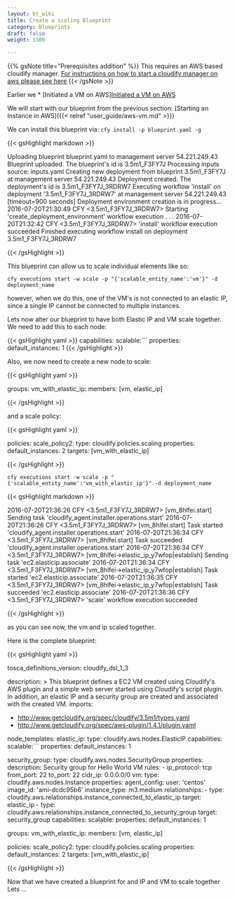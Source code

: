 ```yaml
---
layout: bt_wiki
title: Create a scaling Blueprint
category: Blueprints
draft: false
weight: 1300

---
```


{{% gsNote title="Prerequisites addition" %}}
This requires an AWS based cloudify manager. 
[For instructions on how to start a cloudify manager on aws please see here](http://stage-docs.getcloudify.org/howto/manager/bootstrap-ref-aws.md/)
{{< /gsNote >}}

Earlier we * [Initiated a VM on AWS][Initiated a VM on AWS](http://stage-docs.getcloudify.org/howto/user_guide/aws-vm/)

We will start with our blueprint from the previous section: [Starting an Instance in AWS]({{< relref "user_guide/aws-vm.md" >}})

We can install this blueprint via: `cfy install -p blueprint.yaml -g`

{{< gsHighlight  markdown  >}}

Uploading blueprint blueprint.yaml to management server 54.221.249.43
 Blueprint uploaded. The blueprint's id is 3.5m1_F3FY7J
 Processing inputs source: inputs.yaml
 Creating new deployment from blueprint 3.5m1_F3FY7J at management server 54.221.249.43
 Deployment created. The deployment's id is 3.5m1_F3FY7J_3RDRW7
 Executing workflow 'install' on deployment '3.5m1_F3FY7J_3RDRW7' at management server 54.221.249.43 [timeout=900 seconds]
 Deployment environment creation is in progress...
 2016-07-20T21:30:49 CFY <3.5m1_F3FY7J_3RDRW7> Starting 'create_deployment_environment' workflow execution
 .
 .
 .
 2016-07-20T21:32:42 CFY <3.5m1_F3FY7J_3RDRW7> 'install' workflow execution succeeded
 Finished executing workflow install on deployment 3.5m1_F3FY7J_3RDRW7
 
{{< /gsHighlight >}}

This blueprint can allow us to scale individual elements like so:

`cfy executions start -w scale -p "{'scalable_entity_name':'vm'}" -d deployment_name`

however, when we do this, one of the VM's is not connected to an elastic IP, 
since a single IP cannot be connected to multiple instances.

Lets now alter our blueprint to have both Elastic IP and VM scale together.
We need to add this to each node:

{{< gsHighlight  yaml >}}
    capabilities:
      scalable:```
        properties:
          default_instances: 1
{{< /gsHighlight >}}

Also, we now need to create a new node to scale:

{{< gsHighlight  yaml >}}

groups:
  vm_with_elastic_ip:
    members: [vm, elastic_ip]

{{< /gsHighlight >}}

and a scale policy:

{{< gsHighlight  yaml >}}

policies:
  scale_policy2:
    type: cloudify.policies.scaling
    properties:
      default_instances: 2
    targets: [vm_with_elastic_ip]

{{< /gsHighlight >}}



`cfy executions start -w scale -p "{'scalable_entity_name':'vm_with_elastic_ip'}" -d deployment_name`

{{< gsHighlight  markdown  >}}

2016-07-20T21:36:26 CFY <3.5m1_F3FY7J_3RDRW7> [vm_8hlfei.start] Sending task 'cloudify_agent.installer.operations.start'
2016-07-20T21:36:26 CFY <3.5m1_F3FY7J_3RDRW7> [vm_8hlfei.start] Task started 'cloudify_agent.installer.operations.start'
2016-07-20T21:36:34 CFY <3.5m1_F3FY7J_3RDRW7> [vm_8hlfei.start] Task succeeded 'cloudify_agent.installer.operations.start'
2016-07-20T21:36:34 CFY <3.5m1_F3FY7J_3RDRW7> [vm_8hlfei->elastic_ip_y7wfop|establish] Sending task 'ec2.elasticip.associate'
2016-07-20T21:36:34 CFY <3.5m1_F3FY7J_3RDRW7> [vm_8hlfei->elastic_ip_y7wfop|establish] Task started 'ec2.elasticip.associate'
2016-07-20T21:36:35 CFY <3.5m1_F3FY7J_3RDRW7> [vm_8hlfei->elastic_ip_y7wfop|establish] Task succeeded 'ec2.elasticip.associate'
2016-07-20T21:36:36 CFY <3.5m1_F3FY7J_3RDRW7> 'scale' workflow execution succeeded
 
{{< /gsHighlight >}}

as you can see now, the vm and ip scaled together.

Here is the complete blueprint:

{{< gsHighlight  yaml >}}

tosca_definitions_version: cloudify_dsl_1_3

description: >
  This blueprint defines a EC2 VM created using Cloudify's AWS plugin
  and a simple web server started using Cloudify's script plugin.
  In addition, an elastic IP and a security group are created and associated with the created VM.
imports:
  - http://www.getcloudify.org/spec/cloudify/3.5m1/types.yaml
  - http://www.getcloudify.org/spec/aws-plugin/1.4.1/plugin.yaml

node_templates:
  elastic_ip:
    type: cloudify.aws.nodes.ElasticIP
    capabilities:
      scalable:```
        properties:
          default_instances: 1

  security_group:
    type: cloudify.aws.nodes.SecurityGroup
    properties:
      description: Security group for Hello World VM
      rules:
        - ip_protocol: tcp
          from_port: 22
          to_port: 22
          cidr_ip: 0.0.0.0/0
  vm:
    type: cloudify.aws.nodes.Instance
    properties:
      agent_config:
        user: 'centos'
      image_id: 'ami-dcdc95b6'
      instance_type: m3.medium
    relationships:
      - type: cloudify.aws.relationships.instance_connected_to_elastic_ip
        target: elastic_ip
      - type: cloudify.aws.relationships.instance_connected_to_security_group
        target: security_group
    capabilities:
      scalable:
        properties:
          default_instances: 1

groups:
  vm_with_elastic_ip:
    members: [vm, elastic_ip]

policies:
  scale_policy2:
    type: cloudify.policies.scaling
    properties:
      default_instances: 2
    targets: [vm_with_elastic_ip]

{{< /gsHighlight >}}

Now that we have created a blueprint for and IP and VM to scale together Lets ...